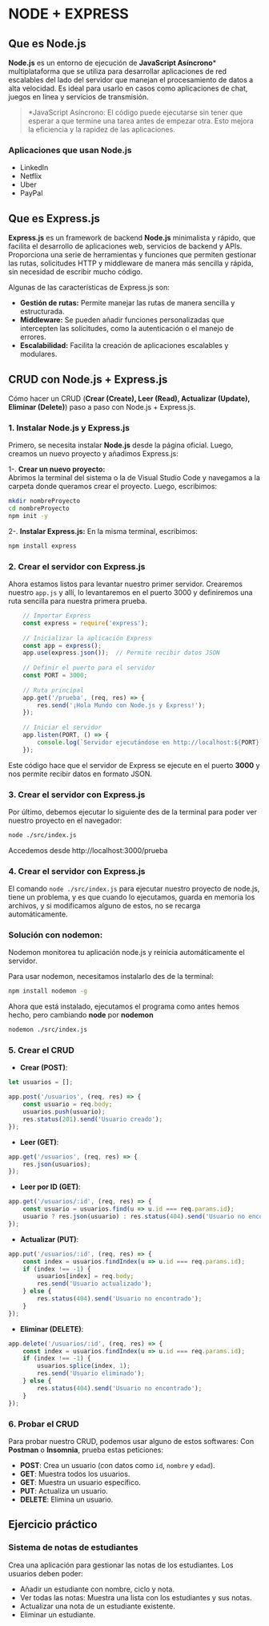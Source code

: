 
# **NODE + EXPRESS**
## **Que es Node.js**
**Node.js** es un entorno de ejecución de **JavaScript Asíncrono*** multiplataforma que se utiliza para desarrollar aplicaciones de red escalables del lado del servidor que manejan el procesamiento de datos a alta velocidad. Es ideal para usarlo en casos como aplicaciones de chat, juegos en línea y servicios de transmisión.

> *JavaScript Asíncrono: El código puede ejecutarse sin tener que esperar a que termine una tarea antes de empezar otra. Esto mejora la eficiencia y la rapidez de las aplicaciones.

### Aplicaciones que usan Node.js
 - LinkedIn
 - Netflix
 - Uber
 - PayPal

## **Que es Express.js**
**Express.js** es un framework de backend **Node.js** minimalista y rápido, que facilita el desarrollo de aplicaciones web, servicios de backend y APIs. Proporciona una serie de herramientas y funciones que permiten gestionar las rutas, solicitudes HTTP y middleware de manera más sencilla y rápida, sin necesidad de escribir mucho código.

Algunas de las características de Express.js son:

- **Gestión de rutas:** Permite manejar las rutas de manera sencilla y estructurada.
- **Middleware:** Se pueden añadir funciones personalizadas que intercepten las solicitudes, como la autenticación o el manejo de errores.
- **Escalabilidad:** Facilita la creación de aplicaciones escalables y modulares.

## **CRUD con Node.js + Express.js**
Cómo hacer un CRUD (**Crear (Create), Leer (Read), Actualizar (Update), Eliminar (Delete)**) paso a paso con Node.js + Express.js.

### 1. **Instalar Node.js y Express.js**

Primero, se necesita instalar **Node.js** desde la página oficial. Luego, creamos un nuevo proyecto y añadimos Express.js:
    
1-.  **Crear un nuevo proyecto:**  
Abrimos la terminal del sistema o la de Visual Studio Code y navegamos a la carpeta donde queramos crear el proyecto. Luego, escribimos:
```` bash
mkdir nombreProyecto
cd nombreProyecto
npm init -y
````

2-.  **Instalar Express.js:**
En la misma terminal, escribimos:
```` bash
npm install express
````

### 2. **Crear el servidor con Express.js**

Ahora estamos listos para levantar nuestro primer servidor. Crearemos nuestro `app.js` y allí, lo levantaremos en el puerto 3000 y definiremos una ruta sencilla para nuestra primera prueba.
```` javascript
    // Importar Express
    const express = require('express');
    
    // Inicializar la aplicación Express
    const app = express();
    app.use(express.json());  // Permite recibir datos JSON
    
    // Definir el puerto para el servidor
    const PORT = 3000;
    
    // Ruta principal
    app.get('/prueba', (req, res) => {
        res.send('¡Hola Mundo con Node.js y Express!');
    });
    
    // Iniciar el servidor
    app.listen(PORT, () => {
        console.log(`Servidor ejecutándose en http://localhost:${PORT}`);
    });
````

Este código hace que el servidor de Express se ejecute en el puerto **3000** y nos permite recibir datos en formato JSON.

### 3. **Crear el servidor con Express.js**

Por último, debemos ejecutar lo siguiente des de la terminal para poder ver nuestro proyecto en el navegador:
```` bash
node ./src/index.js
````

Accedemos desde http://localhost:3000/prueba

### 4. **Crear el servidor con Express.js**

El comando ``node ./src/index.js`` para ejecutar nuestro proyecto de node.js, tiene un problema, y es que cuando lo ejecutamos, guarda en memoria los archivos, y si modificamos alguno de estos, no se recarga automáticamente.

### **Solución con nodemon:**
Nodemon monitorea tu aplicación node.js y reinicia automáticamente el servidor.

Para usar nodemon, necesitamos instalarlo des de la terminal:
```` bash
npm install nodemon -g
````
Ahora que está instalado, ejecutamos el programa como antes hemos hecho, pero cambiando **node** por **nodemon**
```` bash
nodemon ./src/index.js
````

### 5. **Crear el CRUD**

- **Crear (POST)**:
````javascript
let usuarios = [];

app.post('/usuarios', (req, res) => {
    const usuario = req.body;
    usuarios.push(usuario);
    res.status(201).send('Usuario creado');
});
````

- **Leer (GET)**:
````javascript
app.get('/usuarios', (req, res) => {
    res.json(usuarios);
});
````

- **Leer por ID (GET)**:
````javascript
app.get('/usuarios/:id', (req, res) => {
    const usuario = usuarios.find(u => u.id === req.params.id);
    usuario ? res.json(usuario) : res.status(404).send('Usuario no encontrado');
}); 
````

- **Actualizar (PUT)**:
````javascript
app.put('/usuarios/:id', (req, res) => {
    const index = usuarios.findIndex(u => u.id === req.params.id);
    if (index !== -1) {
        usuarios[index] = req.body;
        res.send('Usuario actualizado');
    } else {
        res.status(404).send('Usuario no encontrado');
    }
});
````

- **Eliminar (DELETE)**:
````javascript
app.delete('/usuarios/:id', (req, res) => {
    const index = usuarios.findIndex(u => u.id === req.params.id);
    if (index !== -1) {
        usuarios.splice(index, 1);
        res.send('Usuario eliminado');
    } else {
        res.status(404).send('Usuario no encontrado');
    }
});
````

### 6. **Probar el CRUD**
Para probar nuestro CRUD, podemos usar alguno de estos softwares:
Con **Postman** o **Insomnia**, prueba estas peticiones:

-   **POST**: Crea un usuario (con datos como `id`, `nombre` y `edad`).
-   **GET**: Muestra todos los usuarios.
-   **GET**: Muestra un usuario específico.
-   **PUT**: Actualiza un usuario.
-   **DELETE**: Elimina un usuario.


## **Ejercicio práctico**
### Sistema de notas de estudiantes
Crea una aplicación para gestionar las notas de los estudiantes. Los usuarios deben poder:

- Añadir un estudiante con nombre, ciclo y nota.
- Ver todas las notas: Muestra una lista con los estudiantes y sus notas.
- Actualizar una nota de un estudiante existente.
- Eliminar un estudiante.
